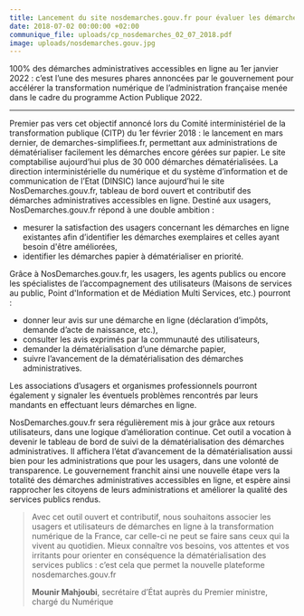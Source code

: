 ```yaml
---
title: Lancement du site nosdemarches.gouv.fr pour évaluer les démarches en ligne
date: 2018-07-02 00:00:00 +02:00
communique_file: uploads/cp_nosdemarches_02_07_2018.pdf
image: uploads/nosdemarches.gouv.jpg
---
```


<div class="en-tete">100% des démarches administratives accessibles en ligne au 1er janvier 2022 : c’est l’une des mesures phares annoncées
par le gouvernement pour accélérer la transformation numérique de l’administration française menée dans le cadre du
programme Action Publique 2022. </div>

--------

Premier pas vers cet objectif annoncé lors du Comité interministériel de la transformation publique (CITP) du 1er février 2018 : le lancement en mars dernier, de demarches-simplifiees.fr, permettant aux administrations de dématérialiser facilement les démarches encore gérées sur papier. Le site comptabilise aujourd’hui plus de 30 000 démarches dématérialisées.
La direction interministérielle du numérique et du système d’information et de communication de l’Etat (DINSIC) lance aujourd’hui le site NosDemarches.gouv.fr, tableau de bord ouvert et contributif des démarches administratives accessibles en ligne. Destiné aux usagers, NosDemarches.gouv.fr répond à une double ambition :

* mesurer la satisfaction des usagers concernant les démarches en ligne existantes afin d’identifier les démarches exemplaires et celles ayant besoin d'être améliorées,
* identifier les démarches papier à dématérialiser en priorité.

Grâce à NosDemarches.gouv.fr, les usagers, les agents publics ou encore les spécialistes de l’accompagnement des utilisateurs (Maisons de services au public, Point d'Information et de Médiation Multi Services, etc.) pourront :

* donner leur avis sur une démarche en ligne (déclaration d’impôts, demande d’acte de naissance, etc.),
* consulter les avis exprimés par la communauté des utilisateurs,
* demander la dématérialisation d’une démarche papier,
* suivre l’avancement de la dématérialisation des démarches administratives.

Les associations d’usagers et organismes professionnels pourront également y signaler les éventuels problèmes rencontrés par leurs mandants en effectuant leurs démarches en ligne.

NosDemarches.gouv.fr sera régulièrement mis à jour grâce aux retours utilisateurs, dans une logique d’amélioration continue. Cet outil a vocation à devenir le tableau de bord de suivi de la dématérialisation des démarches administratives. Il affichera l’état d’avancement de la dématérialisation aussi bien pour les administrations que pour les usagers, dans une volonté de transparence.
Le gouvernement franchit ainsi une nouvelle étape vers la totalité des démarches administratives accessibles en ligne, et espère ainsi rapprocher les citoyens de leurs administrations et améliorer la qualité des services publics rendus.


> Avec cet outil ouvert et contributif, nous souhaitons associer les usagers et utilisateurs de démarches en ligne à
>la transformation numérique de la France, car celle-ci ne peut se faire sans ceux qui la vivent au quotidien. Mieux
>connaître vos besoins, vos attentes et vos irritants pour orienter en conséquence la dématérialisation des services
>publics : c’est cela que permet la nouvelle plateforme nosdemarches.gouv.fr 
>
>**Mounir Mahjoubi**, secrétaire d’État auprès du Premier ministre, chargé du Numérique 
